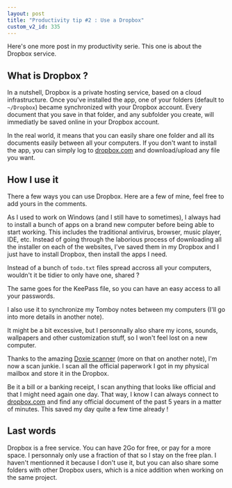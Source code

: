 ```yaml
---
layout: post
title: "Productivity tip #2 : Use a Dropbox"
custom_v2_id: 335
---
```


Here's one more post in my productivity serie. This one is about the Dropbox
service.

## What is Dropbox ?

In a nutshell, Dropbox is a private hosting service, based on a cloud
infrastructure. Once you've installed the app, one of your folders (default to
`~/Dropbox`) became synchronized with your Dropbox account. Every document
that you save in that folder, and any subfolder you create, will immediatly be
saved online in your Dropbox account.

In the real world, it means that you can easily share one folder and all its
documents easily between all your computers. If you don't want to install the
app, you can simply log to [dropbox.com](http://www.dropbox.com) and
download/upload any file you want.

## How I use it

There a few ways you can use Dropbox. Here are a few of mine, feel free to add
yours in the comments.

As I used to work on Windows (and I still have to sometimes), I always had to
install a bunch of apps on a brand new computer before being able to start
working. This includes the traditional antivirus, browser, music player, IDE,
etc. Instead of going through the laborious process of downloading all the
installer on each of the websites, I've saved them in my Dropbox and I just
have to install Dropbox, then install the apps I need.

Instead of a bunch of `todo.txt` files spread accross all your computers,
wouldn't it be tidier to only have one, shared ?

The same goes for the KeePass file, so you can have an easy access to all your
passwords.

I also use it to synchronize my Tomboy notes between my computers (I'll go
into more details in another note).

It might be a bit excessive, but I personnally also share my icons, sounds,
wallpapers and other customization stuff, so I won't feel lost on a new
computer.

Thanks to the amazing [Doxie scanner](http://www.getdoxie.com) (more on that
on another note), I'm now a scan junkie. I scan all the official paperwork I
got in my physical mailbox and store it in the Dropbox.

Be it a bill or a banking receipt, I scan anything that looks like official
and that I might need again one day. That way, I know I can always connect to
[dropbox.com](http://www.dropbox.com) and find any official document of the
past 5 years in a matter of minutes. This saved my day quite a few time
already !

## Last words

Dropbox is a free service. You can have 2Go for free, or pay for a more space.
I personnaly only use a fraction of that so I stay on the free plan. I haven't
mentionned it because I don't use it, but you can also share some folders with
other Dropbox users, which is a nice addition when working on the same
project.

